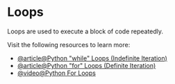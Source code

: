 # Loops

Loops are used to execute a block of code repeatedly.

Visit the following resources to learn more:

- [@article@Python "while" Loops (Indefinite Iteration)](https://realpython.com/python-while-loop/)
- [@article@Python "for" Loops (Definite Iteration)](https://realpython.com/python-for-loop/#the-guts-of-the-python-for-loop)
- [@video@Python For Loops](https://www.youtube.com/watch?v=KWgYha0clzw)
